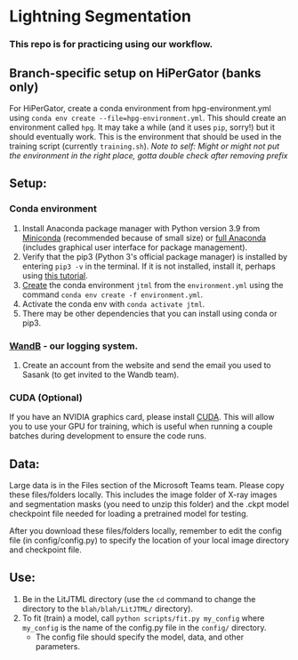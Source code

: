# Lightning Segmentation

### This repo is for practicing using our workflow.

## Branch-specific setup on HiPerGator (banks only)

For HiPerGator, create a conda environment from hpg-environment.yml using `conda env create --file=hpg-environment.yml`.
This should create an environment called `hpg`. It may take a while (and it uses `pip`, sorry!) but it should eventually work.
This is the environment that should be used in the training script (currently `training.sh`).
*Note to self: Might or might not put the environment in the right place, gotta double check after removing prefix*

## Setup:

### Conda environment

1. Install Anaconda package manager with Python version 3.9 from [Miniconda](https://docs.conda.io/en/latest/miniconda.html) (recommended because of small size) or [full Anaconda](https://docs.anaconda.com/anaconda/install/index.html) (includes graphical user interface for package management).
2. Verify that the pip3 (Python 3's official package manager) is installed by entering `pip3 -v` in the terminal. If it is not installed, install it, perhaps using [this tutorial](https://www.activestate.com/resources/quick-reads/how-to-install-and-use-pip3/).
3. [Create](https://docs.conda.io/projects/conda/en/latest/user-guide/tasks/manage-environments.html#creating-an-environment-from-an-environment-yml-file) the conda environment `jtml` from the `environment.yml` using the command `conda env create -f environment.yml`.
4. Activate the conda env with `conda activate jtml`.
5. There may be other dependencies that you can install using conda or pip3.

### [WandB](https://wandb.ai/) - our logging system.

1. Create an account from the website and send the email you used to Sasank (to get invited to the Wandb team).

### CUDA (Optional)

If you have an NVIDIA graphics card, please install [CUDA](https://nvidia.custhelp.com/app/answers/detail/a_id/2136/~/how-to-install-cuda). This will allow you to use your GPU for training, which is useful when running a couple batches during development to ensure the code runs.

## Data:

Large data is in the Files section of the Microsoft Teams team. Please copy these files/folders locally. This includes the image folder of X-ray images and segmentation masks (you need to unzip this folder) and the .ckpt model checkpoint file needed for loading a pretrained model for testing.

After you download these files/folders locally, remember to edit the config file (in config/config.py) to specify the location of your local image directory and checkpoint file.

## Use:

1. Be in the LitJTML directory (use the `cd` command to change the directory to the `blah/blah/LitJTML/` directory).
2. To fit (train) a model, call `python scripts/fit.py my_config` where `my_config` is the name of the config.py file in the `config/` directory.
    - The config file should specify the model, data, and other parameters.
